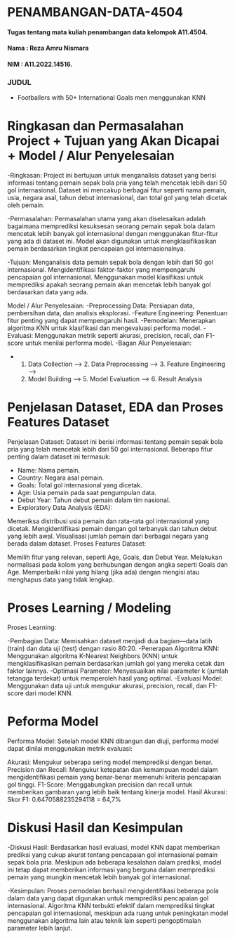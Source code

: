 # PENAMBANGAN-DATA-4504
#### Tugas tentang mata kuliah penambangan data kelompok A11.4504.
#### Nama : Reza Amru Nismara
#### NIM : A11.2022.14516.
### JUDUL
- Footballers with 50+ International Goals men menggunakan KNN
# Ringkasan dan Permasalahan Project + Tujuan yang Akan Dicapai + Model / Alur Penyelesaian
-Ringkasan:
Project ini bertujuan untuk menganalisis dataset yang berisi informasi tentang pemain sepak bola pria yang telah mencetak lebih dari 50 gol internasional. Dataset ini mencakup berbagai fitur seperti nama pemain, usia, negara asal, tahun debut internasional, dan total gol yang telah dicetak oleh pemain.

-Permasalahan:
Permasalahan utama yang akan diselesaikan adalah bagaimana memprediksi kesuksesan seorang pemain sepak bola dalam mencetak lebih banyak gol internasional dengan menggunakan fitur-fitur yang ada di dataset ini. Model akan digunakan untuk mengklasifikasikan pemain berdasarkan tingkat pencapaian gol internasionalnya.

-Tujuan:
Menganalisis data pemain sepak bola dengan lebih dari 50 gol internasional.
Mengidentifikasi faktor-faktor yang mempengaruhi pencapaian gol internasional.
Menggunakan model klasifikasi untuk memprediksi apakah seorang pemain akan mencetak lebih banyak gol berdasarkan data yang ada.

Model / Alur Penyelesaian:
-Preprocessing Data: Persiapan data, pembersihan data, dan analisis eksplorasi.
-Feature Engineering: Penentuan fitur penting yang dapat mempengaruhi hasil.
-Pemodelan: Menerapkan algoritma KNN untuk klasifikasi dan mengevaluasi performa model.
-Evaluasi: Menggunakan metrik seperti akurasi, precision, recall, dan F1-score untuk menilai performa model.
-Bagan Alur Penyelesaian:
- 1. Data Collection --> 2. Data Preprocessing --> 3. Feature Engineering --> 
  4. Model Building --> 5. Model Evaluation --> 6. Result Analysis
# Penjelasan Dataset, EDA dan Proses Features Dataset
Penjelasan Dataset:
Dataset ini berisi informasi tentang pemain sepak bola pria yang telah mencetak lebih dari 50 gol internasional. Beberapa fitur penting dalam dataset ini termasuk:

- Name: Nama pemain.
- Country: Negara asal pemain.
- Goals: Total gol internasional yang dicetak.
- Age: Usia pemain pada saat pengumpulan data.
- Debut Year: Tahun debut pemain dalam tim nasional.
- Exploratory Data Analysis (EDA):

Memeriksa distribusi usia pemain dan rata-rata gol internasional yang dicetak.
Mengidentifikasi pemain dengan gol terbanyak dan tahun debut yang lebih awal.
Visualisasi jumlah pemain dari berbagai negara yang berada dalam dataset.
Proses Features Dataset:

Memilih fitur yang relevan, seperti Age, Goals, dan Debut Year.
Melakukan normalisasi pada kolom yang berhubungan dengan angka seperti Goals dan Age.
Memperbaiki nilai yang hilang (jika ada) dengan mengisi atau menghapus data yang tidak lengkap.
# Proses Learning / Modeling
Proses Learning:

-Pembagian Data: Memisahkan dataset menjadi dua bagian—data latih (train) dan data uji (test) dengan rasio 80:20.
-Penerapan Algoritma KNN: Menggunakan algoritma K-Nearest Neighbors (KNN) untuk mengklasifikasikan pemain berdasarkan jumlah gol yang mereka cetak dan faktor lainnya.
-Optimasi Parameter: Menyesuaikan nilai parameter k (jumlah tetangga terdekat) untuk memperoleh hasil yang optimal.
-Evaluasi Model: Menggunakan data uji untuk mengukur akurasi, precision, recall, dan F1-score dari model KNN.
# Peforma Model
Performa Model:
Setelah model KNN dibangun dan diuji, performa model dapat dinilai menggunakan metrik evaluasi:

Akurasi: Mengukur seberapa sering model memprediksi dengan benar.
Precision dan Recall: Mengukur ketepatan dan kemampuan model dalam mengidentifikasi pemain yang benar-benar memenuhi kriteria pencapaian gol tinggi.
F1-Score: Menggabungkan precision dan recall untuk memberikan gambaran yang lebih baik tentang kinerja model.
Hasil Akurasi: Skor F1: 0.6470588235294118 = 64,7% 
# Diskusi Hasil dan Kesimpulan
-Diskusi Hasil:
Berdasarkan hasil evaluasi, model KNN dapat memberikan prediksi yang cukup akurat tentang pencapaian gol internasional pemain sepak bola pria. Meskipun ada beberapa kesalahan dalam prediksi, model ini tetap dapat memberikan informasi yang berguna dalam memprediksi pemain yang mungkin mencetak lebih banyak gol internasional.

-Kesimpulan:
Proses pemodelan berhasil mengidentifikasi beberapa pola dalam data yang dapat digunakan untuk memprediksi pencapaian gol internasional.
Algoritma KNN terbukti efektif dalam memprediksi tingkat pencapaian gol internasional, meskipun ada ruang untuk peningkatan model menggunakan algoritma lain atau teknik lain seperti pengoptimalan parameter lebih lanjut.


